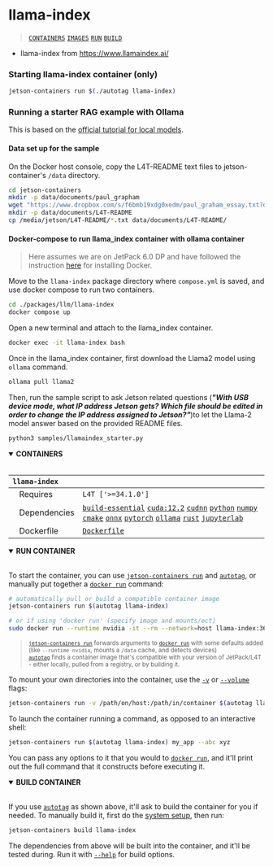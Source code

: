 # llama-index

> [`CONTAINERS`](#user-content-containers) [`IMAGES`](#user-content-images) [`RUN`](#user-content-run) [`BUILD`](#user-content-build)


* llama-index from https://www.llamaindex.ai/

### Starting llama-index container (only)

```bash
jetson-containers run $(./autotag llama-index)
```

### Running a starter RAG example with Ollama

This is based on the [official tutorial for local models](https://docs.llamaindex.ai/en/stable/getting_started/starter_example_local/).

#### Data set up for the sample

On the Docker host console, copy the L4T-README text files to jetson-container's `/data` directory.

```bash
cd jetson-containers
mkdir -p data/documents/paul_grapham
wget "https://www.dropbox.com/s/f6bmb19xdg0xedm/paul_graham_essay.txt?dl=1" -O data/documents/paul_grapham/paul_graham_essay.txt
mkdir -p data/documents/L4T-README
cp /media/jetson/L4T-README/*.txt data/documents/L4T-README/
```

#### Docker-compose to run llama_index container with ollama container

> Here assumes we are on JetPack 6.0 DP and have followed the instruction [here](https://www.jetson-ai-lab.com/tips_ssd-docker.html#docker) for installing Docker.

Move to the `llama-index` package directory where `compose.yml` is saved, and use docker compose to run two containers.

```bash
cd ./packages/llm/llama-index
docker compose up
```

Open a new terminal and attach to the llama_index container.

```bash
docker exec -it llama-index bash
```

Once in the llama_index container, first download the Llama2 model using `ollama` command.

```bash
ollama pull llama2
```

Then, run the sample script to ask Jetson related questions (***"With USB device mode, what IP address Jetson gets? Which file should be edited in order to change the IP address assigned to Jetson?"***)to let the Llama-2 model answer based on the provided README files.

```bash
python3 samples/llamaindex_starter.py
```
<details open>
<summary><b><a id="containers">CONTAINERS</a></b></summary>
<br>

| **`llama-index`** | |
| :-- | :-- |
| &nbsp;&nbsp;&nbsp;Requires | `L4T ['>=34.1.0']` |
| &nbsp;&nbsp;&nbsp;Dependencies | [`build-essential`](/packages/build/build-essential) [`cuda:12.2`](/packages/cuda/cuda) [`cudnn`](/packages/cuda/cudnn) [`python`](/packages/build/python) [`numpy`](/packages/numpy) [`cmake`](/packages/build/cmake/cmake_pip) [`onnx`](/packages/onnx) [`pytorch`](/packages/pytorch) [`ollama`](/packages/llm/ollama) [`rust`](/packages/build/rust) [`jupyterlab`](/packages/jupyterlab) |
| &nbsp;&nbsp;&nbsp;Dockerfile | [`Dockerfile`](Dockerfile) |

</details>

<details open>
<summary><b><a id="run">RUN CONTAINER</a></b></summary>
<br>

To start the container, you can use [`jetson-containers run`](/docs/run.md) and [`autotag`](/docs/run.md#autotag), or manually put together a [`docker run`](https://docs.docker.com/engine/reference/commandline/run/) command:
```bash
# automatically pull or build a compatible container image
jetson-containers run $(autotag llama-index)

# or if using 'docker run' (specify image and mounts/ect)
sudo docker run --runtime nvidia -it --rm --network=host llama-index:36.2.0

```
> <sup>[`jetson-containers run`](/docs/run.md) forwards arguments to [`docker run`](https://docs.docker.com/engine/reference/commandline/run/) with some defaults added (like `--runtime nvidia`, mounts a `/data` cache, and detects devices)</sup><br>
> <sup>[`autotag`](/docs/run.md#autotag) finds a container image that's compatible with your version of JetPack/L4T - either locally, pulled from a registry, or by building it.</sup>

To mount your own directories into the container, use the [`-v`](https://docs.docker.com/engine/reference/commandline/run/#volume) or [`--volume`](https://docs.docker.com/engine/reference/commandline/run/#volume) flags:
```bash
jetson-containers run -v /path/on/host:/path/in/container $(autotag llama-index)
```
To launch the container running a command, as opposed to an interactive shell:
```bash
jetson-containers run $(autotag llama-index) my_app --abc xyz
```
You can pass any options to it that you would to [`docker run`](https://docs.docker.com/engine/reference/commandline/run/), and it'll print out the full command that it constructs before executing it.
</details>
<details open>
<summary><b><a id="build">BUILD CONTAINER</b></summary>
<br>

If you use [`autotag`](/docs/run.md#autotag) as shown above, it'll ask to build the container for you if needed.  To manually build it, first do the [system setup](/docs/setup.md), then run:
```bash
jetson-containers build llama-index
```
The dependencies from above will be built into the container, and it'll be tested during.  Run it with [`--help`](/jetson_containers/build.py) for build options.
</details>
